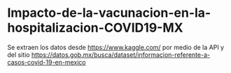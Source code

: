 # Impacto-de-la-vacunacion-en-la-hospitalizacion-COVID19-MX

Se extraen los datos desde https://www.kaggle.com/ por medio de la API y del sitio https://datos.gob.mx/busca/dataset/informacion-referente-a-casos-covid-19-en-mexico
